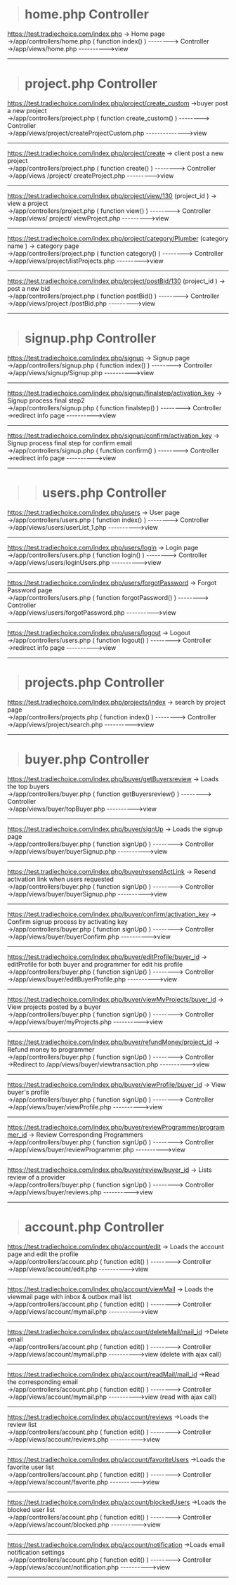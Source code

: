 > # home.php Controller #
https://test.tradiechoice.com/index.php
-> Home page<br />
->/app/controllers/home.php (  function index()   )  --------> Controller<br />
->/app/views/home.php ---------->view

---


> # project.php Controller #
https://test.tradiechoice.com/index.php/project/create_custom
->buyer post a new project<br />
->/app/controllers/project.php (  function create\_custom()  )  --------> Controller<br />
->/app/views/project/createProjectCustom.php -------------->view

---

https://test.tradiechoice.com/index.php/project/create
-> client  post a new project<br />
->/app/controllers/project.php (  function create()  )  --------> Controller<br />
->/app/views /project/ createProject.php --------->view

---

https://test.tradiechoice.com/index.php/project/view/130  (project\_id )
-> view a project<br />
->/app/controllers/project.php (  function view()  )  --------> Controller<br />
->/app/views/ project/ viewProject.php --------->view

---

https://test.tradiechoice.com/index.php/project/category/Plumber  (category name )
-> category page<br />
->/app/controllers/project.php (  function category()  )  --------> Controller<br />
->/app/views/project/listProjects.php --------->view

---

https://test.tradiechoice.com/index.php/project/postBid/130 (project\_id )
->  post a new bid<br />
->/app/controllers/project.php (  function postBid()  )  --------> Controller<br />
->/app/views/project /postBid.php --------->view<br />

---


> # signup.php Controller #
https://test.tradiechoice.com/index.php/signup
-> Signup page<br />
->/app/controllers/signup.php (  function index()   )  --------> Controller<br />
->/app/views/signup/Signup.php ---------->view

---

https://test.tradiechoice.com/index.php/signup/finalstep/activation_key
-> Signup process final step2<br />
->/app/controllers/signup.php (  function finalstep()   )  --------> Controller<br />
->redirect info page ---------->view

---

https://test.tradiechoice.com/index.php/signup/confirm/activation_key
-> Signup process final step for confirm email <br />
->/app/controllers/signup.php (  function confirm()   )  --------> Controller<br />
->redirect info page ---------->view

---

> > # users.php Controller #

https://test.tradiechoice.com/index.php/users
-> User page<br />
->/app/controllers/users.php (  function index()   )  --------> Controller<br />
->/app/views/users/userList\_1.php ---------->view

---


https://test.tradiechoice.com/index.php/users/login
-> Login page<br />
->/app/controllers/users.php (  function login()   )  --------> Controller<br />
->/app/views/users/loginUsers.php ---------->view

---


https://test.tradiechoice.com/index.php/users/forgotPassword
-> Forgot Password page<br />
->/app/controllers/users.php (  function forgotPassword()   )  --------> Controller<br />
->/app/views/users/forgotPassword.php ---------->view

---


https://test.tradiechoice.com/index.php/users/logout
-> Logout<br />
->/app/controllers/users.php (  function logout()   )  --------> Controller<br />
->redirect info page ---------->view

---


> # projects.php Controller #

https://test.tradiechoice.com/index.php/projects/index
-> search by project page<br />
->/app/controllers/projects.php (  function index()   )  --------> Controller<br />
->/app/views/project/search.php ---------->view

---


> # buyer.php Controller #

https://test.tradiechoice.com/index.php/buyer/getBuyersreview
-> Loads the top buyers<br />
->/app/controllers/buyer.php (  function getBuyersreview()   )  --------> Controller<br />
->/app/views/buyer/topBuyer.php ---------->view

---


https://test.tradiechoice.com/index.php/buyer/signUp
-> Loads the signup page<br />
->/app/controllers/buyer.php ( function signUp() )  --------> Controller<br />
->/app/views/buyer/buyerSignup.php ---------->view

---


https://test.tradiechoice.com/index.php/buyer/resendActLink
-> Resend activation link when users requested<br />
->/app/controllers/buyer.php ( function signUp() )  --------> Controller<br />
->/app/views/buyer/buyerSignup.php ---------->view

---


https://test.tradiechoice.com/index.php/buyer/confirm/activation_key
-> Confirm signup process by activating key <br />
->/app/controllers/buyer.php ( function signUp() )  --------> Controller<br />
->/app/views/buyer/buyerConfirm.php ---------->view

---


https://test.tradiechoice.com/index.php/buyer/editProfile/buyer_id
-> editProfile for both buyer and programmer for edit his profile <br />
->/app/controllers/buyer.php ( function signUp() )  --------> Controller<br />
->/app/views/buyer/editBuyerProfile.php ---------->view

---


https://test.tradiechoice.com/index.php/buyer/viewMyProjects/buyer_id
-> View projects posted by a buyer <br />
->/app/controllers/buyer.php ( function signUp() )  --------> Controller<br />
->/app/views/buyer/myProjects.php ---------->view

---


https://test.tradiechoice.com/index.php/buyer/refundMoney/project_id
-> Refund money to programmer  <br />
->/app/controllers/buyer.php ( function signUp() )  --------> Controller<br />
->Redirect to /app/views/buyer/viewtransaction.php ---------->view

---


https://test.tradiechoice.com/index.php/buyer/viewProfile/buyer_id
-> View buyer's profile  <br />
->/app/controllers/buyer.php ( function signUp() )  --------> Controller<br />
->/app/views/buyer/viewProfile.php ---------->view

---


https://test.tradiechoice.com/index.php/buyer/reviewProgrammer/programmer_id
-> Review Corresponding Programmers <br />
->/app/controllers/buyer.php ( function signUp() )  --------> Controller<br />
->/app/views/buyer/reviewProgrammer.php ---------->view

---


https://test.tradiechoice.com/index.php/buyer/review/buyer_id
-> Lists review of a provider <br />
->/app/controllers/buyer.php ( function signUp() )  --------> Controller<br />
->/app/views/buyer/reviews.php ---------->view

---


> # account.php Controller #

https://test.tradiechoice.com/index.php/account/edit
-> Loads the account page and edit the profile<br />
->/app/controllers/account.php (  function edit()   )  --------> Controller<br />
->/app/views/account/edit.php ---------->view

---


https://test.tradiechoice.com/index.php/account/viewMail
-> Loads the viewmail page with inbox & outbox mail list <br />
->/app/controllers/account.php (  function edit()   )  --------> Controller<br />
->/app/views/account/mymail.php ---------->view

---


https://test.tradiechoice.com/index.php/account/deleteMail/mail_id
->Delete email <br />
->/app/controllers/account.php (  function edit()   )  --------> Controller<br />
->/app/views/account/mymail.php ---------->view (delete with ajax call)

---


https://test.tradiechoice.com/index.php/account/readMail/mail_id
->Read the corresponding email <br />
->/app/controllers/account.php (  function edit()   )  --------> Controller<br />
->/app/views/account/mymail.php ---------->view (read with ajax call)

---


https://test.tradiechoice.com/index.php/account/reviews
->Loads the review list <br />
->/app/controllers/account.php (  function edit()   )  --------> Controller<br />
->/app/views/account/reviews.php ---------->view

---



https://test.tradiechoice.com/index.php/account/favoriteUsers
->Loads the favorite user list <br />
->/app/controllers/account.php (  function edit()   )  --------> Controller<br />
->/app/views/account/favorite.php ---------->view

---


https://test.tradiechoice.com/index.php/account/blockedUsers
->Loads the blocked user list <br />
->/app/controllers/account.php (  function edit()   )  --------> Controller<br />
->/app/views/account/blocked.php ---------->view

---


https://test.tradiechoice.com/index.php/account/notification
->Loads email notification settings <br />
->/app/controllers/account.php (  function edit()   )  --------> Controller<br />
->/app/views/account/notification.php ---------->view

---
